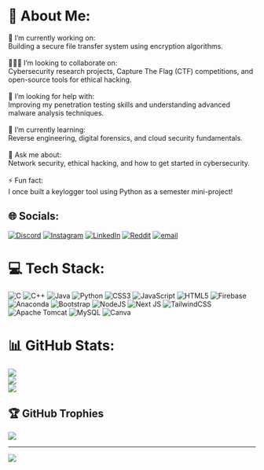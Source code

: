 # 💫 About Me:
🔭 I’m currently working on:<br>Building a secure file transfer system using encryption algorithms.<br><br>🧑‍🤝‍🧑 I’m looking to collaborate on:<br>Cybersecurity research projects, Capture The Flag (CTF) competitions, and open-source tools for ethical hacking.<br><br>🤝 I’m looking for help with:<br>Improving my penetration testing skills and understanding advanced malware analysis techniques.<br><br>🌱 I’m currently learning:<br>Reverse engineering, digital forensics, and cloud security fundamentals.<br><br>💬 Ask me about:<br>Network security, ethical hacking, and how to get started in cybersecurity.<br><br>⚡ Fun fact:<br>I once built a keylogger tool using Python as a semester mini-project!


## 🌐 Socials:
[![Discord](https://img.shields.io/badge/Discord-%237289DA.svg?logo=discord&logoColor=white)](https://discord.gg/https://discord.gg/3QV5rGjK) [![Instagram](https://img.shields.io/badge/Instagram-%23E4405F.svg?logo=Instagram&logoColor=white)](https://instagram.com/nishu___o2) [![LinkedIn](https://img.shields.io/badge/LinkedIn-%230077B5.svg?logo=linkedin&logoColor=white)](https://linkedin.com/in/www.linkedin.com/in/nishantminhas) [![Reddit](https://img.shields.io/badge/Reddit-%23FF4500.svg?logo=Reddit&logoColor=white)](https://reddit.com/user/nishu13578) [![email](https://img.shields.io/badge/Email-D14836?logo=gmail&logoColor=white)](mailto:nishantminhas02@outlook.com) 

# 💻 Tech Stack:
![C](https://img.shields.io/badge/c-%2300599C.svg?style=flat&logo=c&logoColor=white) ![C++](https://img.shields.io/badge/c++-%2300599C.svg?style=flat&logo=c%2B%2B&logoColor=white) ![Java](https://img.shields.io/badge/java-%23ED8B00.svg?style=flat&logo=openjdk&logoColor=white) ![Python](https://img.shields.io/badge/python-3670A0?style=flat&logo=python&logoColor=ffdd54) ![CSS3](https://img.shields.io/badge/css3-%231572B6.svg?style=flat&logo=css3&logoColor=white) ![JavaScript](https://img.shields.io/badge/javascript-%23323330.svg?style=flat&logo=javascript&logoColor=%23F7DF1E) ![HTML5](https://img.shields.io/badge/html5-%23E34F26.svg?style=flat&logo=html5&logoColor=white) ![Firebase](https://img.shields.io/badge/firebase-%23039BE5.svg?style=flat&logo=firebase) ![Anaconda](https://img.shields.io/badge/Anaconda-%2344A833.svg?style=flat&logo=anaconda&logoColor=white) ![Bootstrap](https://img.shields.io/badge/bootstrap-%238511FA.svg?style=flat&logo=bootstrap&logoColor=white) ![NodeJS](https://img.shields.io/badge/node.js-6DA55F?style=flat&logo=node.js&logoColor=white) ![Next JS](https://img.shields.io/badge/Next-black?style=flat&logo=next.js&logoColor=white) ![TailwindCSS](https://img.shields.io/badge/tailwindcss-%2338B2AC.svg?style=flat&logo=tailwind-css&logoColor=white) ![Apache Tomcat](https://img.shields.io/badge/apache%20tomcat-%23F8DC75.svg?style=flat&logo=apache-tomcat&logoColor=black) ![MySQL](https://img.shields.io/badge/mysql-4479A1.svg?style=flat&logo=mysql&logoColor=white) ![Canva](https://img.shields.io/badge/Canva-%2300C4CC.svg?style=flat&logo=Canva&logoColor=white)
# 📊 GitHub Stats:
![](https://github-readme-stats.vercel.app/api?username=nishant2344&theme=dark&hide_border=true&include_all_commits=false&count_private=false)<br/>
![](https://nirzak-streak-stats.vercel.app/?user=nishant2344&theme=dark&hide_border=true)<br/>
![](https://github-readme-stats.vercel.app/api/top-langs/?username=nishant2344&theme=dark&hide_border=true&include_all_commits=false&count_private=false&layout=compact)

## 🏆 GitHub Trophies
![](https://github-profile-trophy.vercel.app/?username=nishant2344&theme=radical&no-frame=true&no-bg=true&margin-w=4)

---
[![](https://visitcount.itsvg.in/api?id=nishant2344&icon=0&color=0)](https://visitcount.itsvg.in)

<!-- Proudly created with GPRM ( https://gprm.itsvg.in ) -->
